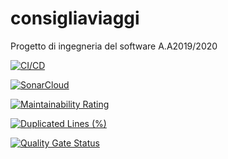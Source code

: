 # consigliaviaggi
Progetto di ingegneria del software A.A2019/2020

[![CI/CD](https://github.com/salvatorebottiglieri/consigliaviaggi/actions/workflows/build.yml/badge.svg?branch=master)](https://github.com/salvatorebottiglieri/consigliaviaggi/actions/workflows/build.yml)

[![SonarCloud](https://sonarcloud.io/images/project_badges/sonarcloud-orange.svg)](https://sonarcloud.io/summary/new_code?id=salvatorebottiglieri_consigliaviaggi)

[![Maintainability Rating](https://sonarcloud.io/api/project_badges/measure?project=salvatorebottiglieri_consigliaviaggi&metric=sqale_rating)](https://sonarcloud.io/summary/new_code?id=salvatorebottiglieri_consigliaviaggi)

[![Duplicated Lines (%)](https://sonarcloud.io/api/project_badges/measure?project=salvatorebottiglieri_consigliaviaggi&metric=duplicated_lines_density)](https://sonarcloud.io/summary/new_code?id=salvatorebottiglieri_consigliaviaggi)

[![Quality Gate Status](https://sonarcloud.io/api/project_badges/measure?project=salvatorebottiglieri_consigliaviaggi&metric=alert_status)](https://sonarcloud.io/summary/new_code?id=salvatorebottiglieri_consigliaviaggi)
